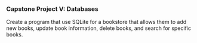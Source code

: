 ### Capstone Project V: Databases
Create a program that use SQLite for a bookstore that allows them to add new books, update book information, delete books, and search for specific books.



